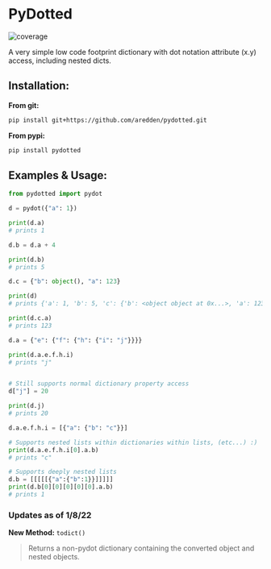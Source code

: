 # PyDotted

![coverage](https://github.com/aredden/pydotted/blob/main/coverage.svg)

A very simple low code footprint dictionary with dot notation attribute (x.y) access, including nested dicts.

## Installation:

<strong> From git: </strong>
```bash
pip install git+https://github.com/aredden/pydotted.git
```

<strong>From pypi:</strong>
```bash
pip install pydotted
```

## Examples & Usage:

```python
from pydotted import pydot

d = pydot({"a": 1})

print(d.a)
# prints 1

d.b = d.a + 4

print(d.b)
# prints 5

d.c = {"b": object(), "a": 123}

print(d)
# prints {'a': 1, 'b': 5, 'c': {'b': <object object at 0x...>, 'a': 123}}

print(d.c.a)
# prints 123

d.a = {"e": {"f": {"h": {"i": "j"}}}}

print(d.a.e.f.h.i)
# prints "j"


# Still supports normal dictionary property access
d["j"] = 20

print(d.j)
# prints 20

d.a.e.f.h.i = [{"a": {"b": "c"}}]

# Supports nested lists within dictionaries within lists, (etc...) :)
print(d.a.e.f.h.i[0].a.b)
# prints "c"

# Supports deeply nested lists
d.b = [[[[[{"a":{"b":1}}]]]]]
print(d.b[0][0][0][0][0].a.b)
# prints 1

```

### Updates as of 1/8/22

**New Method:** `todict()`
> Returns a non-pydot dictionary containing the converted object and nested objects.